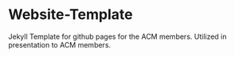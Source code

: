 # Website-Template
Jekyll Template for github pages for the ACM members. Utilized in presentation to ACM members. 

